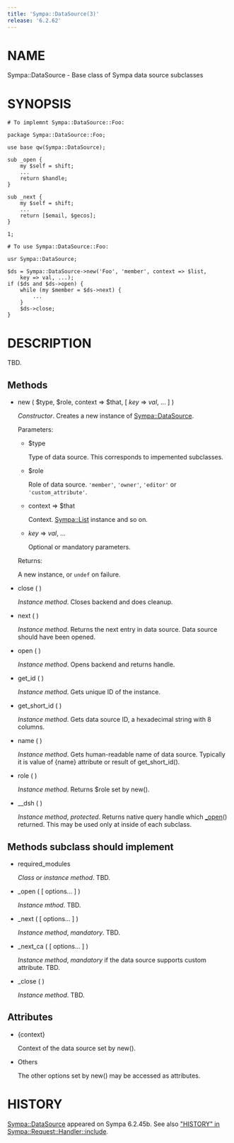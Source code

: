 ```yaml
---
title: 'Sympa::DataSource(3)'
release: '6.2.62'
---
```


# NAME

Sympa::DataSource - Base class of Sympa data source subclasses

# SYNOPSIS

    # To implemnt Sympa::DataSource::Foo:

    package Sympa::DataSource::Foo;

    use base qw(Sympa::DataSource);
    
    sub _open {
        my $self = shift;
        ...
        return $handle;
    }
    
    sub _next {
        my $self = shift;
        ...
        return [$email, $gecos];
    }
    
    1;
    
    # To use Sympa::DataSource::Foo:
    
    usr Sympa::DataSource;
    
    $ds = Sympa::DataSource->new('Foo', 'member', context => $list,
        key => val, ...);
    if ($ds and $ds->open) {
        while (my $member = $ds->next) {
            ...
        }
        $ds->close;
    }

# DESCRIPTION

TBD.

## Methods

- new ( $type, $role, context => $that, \[ _key_ => _val_, ... \] )

    _Constructor_.
    Creates a new instance of [Sympa::DataSource](./Sympa-DataSource.3.md).

    Parameters:

    - $type

        Type of data source.
        This corresponds to impemented subclasses.

    - $role

        Role of data source.
        `'member'`, `'owner'`, `'editor'` or `'custom_attribute'`.

    - context => $that

        Context. [Sympa::List](./Sympa-List.3.md) instance and so on.

    - _key_ => _val_, ...

        Optional or mandatory parameters.

    Returns:

    A new instance, or `undef` on failure.

- close ( )

    _Instance method_.
    Closes backend and does cleanup.

- next ( )

    _Instance method_.
    Returns the next entry in data source.
    Data source should have been opened.

- open ( )

    _Instance method_.
    Opens backend and returns handle.

- get\_id ( )

    _Instance method_.
    Gets unique ID of the instance.

- get\_short\_id ( )

    _Instance method_.
    Gets data source ID, a hexadecimal string with 8 columns.

- name ( )

    _Instance method_.
    Gets human-readable name of data source.
    Typically it is value of {name} attribute or result of get\_short\_id().

- role ( )

    _Instance method_.
    Returns $role set by new().

- \_\_dsh ( )

    _Instance method_, _protected_.
    Returns native query handle which [\_open](https://metacpan.org/pod/_open)() returned.
    This may be used only at inside of each subclass.

## Methods subclass should implement

- required\_modules

    _Class or instance method_.
    TBD.

- \_open ( \[ options... \] )

    _Instance mthod_.
    TBD.

- \_next ( \[ options... \] )

    _Instance method_, _mandatory_.
    TBD.

- \_next\_ca ( \[ options... \] )

    _Instance method_, _mandatory_ if the data source supports custom attribute.
    TBD.

- \_close (  )

    _Instance method_.
    TBD.

## Attributes

- {context}

    Context of the data source set by new().

- Others

    The other options set by new() may be accessed as attributes.

# HISTORY

[Sympa::DataSource](./Sympa-DataSource.3.md) appeared on Sympa 6.2.45b.
See also ["HISTORY" in Sympa::Request::Handler::include](./Sympa-Request-Handler-include.3.md#history).
